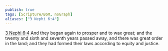 ```yaml
---
publish: true
tags: [Scripture/BoM, noGraph]
aliases: ["3 Nephi 6:4"]
---
```

[3 Nephi 6:4](https://churchofjesuschrist.org/study/scriptures/bofm/3-ne/6?lang=eng&id=p4#p4) And they began again to prosper and to wax great; and the twenty and sixth and seventh years passed away, and there was great order in the land; and they had formed their laws according to equity and justice.

